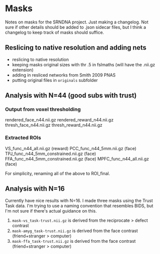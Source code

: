 # Masks

Notes on masks for the SRNDNA project. Just making a changelog. Not sure if other details should be added to .json sidecar files, but I think a changelog to keep track of masks should suffice.

## Reslicing to native resolution and adding nets
- reslicing to native resolution
- keeping masks original sizes with thr .5 in fslmaths (will have the .nii.gz extension)
- adding in resliced networks from Smith 2009 PNAS
- putting original files in `originals` subfolder

## Analysis with N=44 (good subs with trust)
### Output from voxel thresholding
rendered_face_n44.nii.gz
rendered_reward_n44.nii.gz
thresh_face_n44.nii.gz
thresh_reward_n44.nii.gz

### Extracted ROIs
VS_func_n44_all.nii.gz (reward)
PCC_func_n44_5mm.nii.gz (face)
TPJ_func_n44_5mm_constrained.nii.gz (face)
FFA_func_n44_5mm_constrained.nii.gz (face)
MPFC_func_n44_all.nii.gz (face)

For simplicity, renaming all of the above to ROI_final.

## Analysis with N=16
Currently have nice results with N=16. I made three masks using the Trust Task data. I'm trying to use a naming convention that resembles BIDS, but I'm not sure if there's actual guidance on this.
1. `mask-vs_task-trust.nii.gz` is derived from the reciprocate > defect contrast
1. `mask-amyg_task-trust.nii.gz` is derived from the face contrast (friend+stranger > computer)
1. `mask-ffa_task-trust.nii.gz` is derived from the face contrast (friend+stranger > computer)
